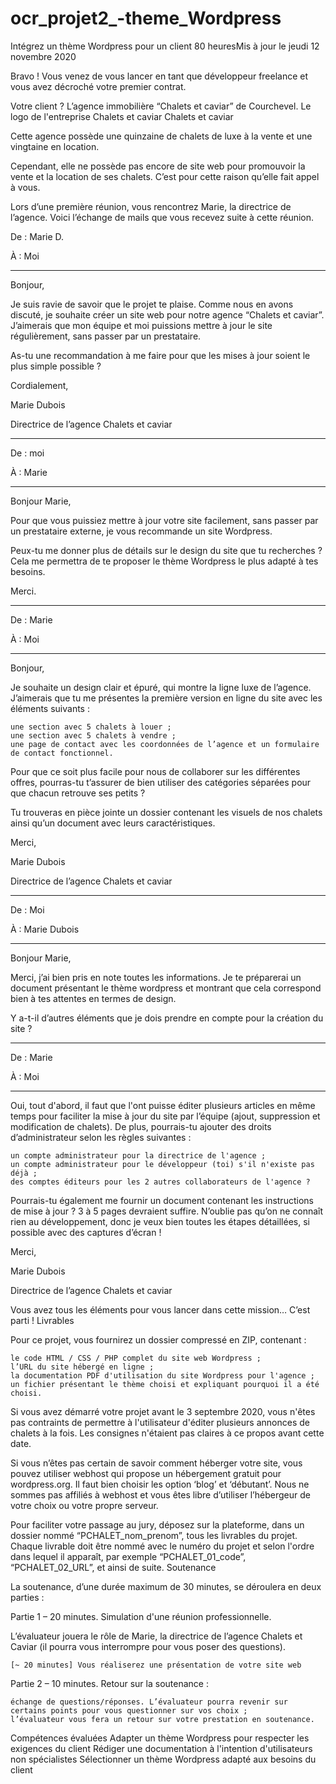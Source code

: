 # ocr_projet2_-theme_Wordpress

Intégrez un thème Wordpress pour un client
80 heuresMis à jour le jeudi 12 novembre 2020

Bravo ! Vous venez de vous lancer en tant que développeur freelance et vous avez décroché votre premier contrat.

Votre client ? L’agence immobilière “Chalets et caviar” de Courchevel. 
Le logo de l'entreprise Chalets et caviar
Chalets et caviar

Cette agence possède une quinzaine de chalets de luxe à la vente et une vingtaine en location.

Cependant, elle ne possède pas encore de site web pour promouvoir la vente et la location de ses chalets. C’est pour cette raison qu’elle fait appel à vous.

Lors d’une première réunion, vous rencontrez Marie, la directrice de l’agence.  Voici l’échange de mails que vous recevez suite à cette réunion.

 

De : Marie D.

À : Moi

--------------------------------------------------------------------------------------------------------

Bonjour,

Je suis ravie de savoir que le projet te plaise. Comme nous en avons discuté, je souhaite créer un site web pour notre agence “Chalets et caviar”. J’aimerais que mon équipe et moi puissions mettre à jour le site régulièrement, sans passer par un prestataire.

As-tu une recommandation à me faire pour que les mises à jour soient le plus simple possible ?

Cordialement, 

Marie Dubois

Directrice de l’agence Chalets et caviar

--------------------------------------------------------------------------------------------------------

De : moi

À : Marie

------------------------------------------------------------------------------------------------------

Bonjour Marie,

Pour que vous puissiez mettre à jour votre site facilement, sans passer par un prestataire externe, je vous recommande un site Wordpress.

Peux-tu me donner plus de détails sur le design du site que tu recherches ? Cela me permettra de te proposer le thème Wordpress le plus adapté à tes besoins.

Merci.

-------------------------------------------------------------------------------------------------------

De : Marie 

À : Moi

-------------------------------------------------------------------------------------------------------

Bonjour,

Je souhaite un design clair et épuré, qui montre la ligne luxe de l’agence. J’aimerais que tu me présentes la première version en ligne du site avec les éléments suivants : 

    une section avec 5 chalets à louer ;
    une section avec 5 chalets à vendre ;
    une page de contact avec les coordonnées de l’agence et un formulaire de contact fonctionnel.

 

Pour que ce soit plus facile pour nous de collaborer sur les différentes offres, pourras-tu t’assurer de bien utiliser des catégories séparées pour que chacun retrouve ses petits ?

Tu trouveras en pièce jointe un dossier contenant les visuels de nos chalets ainsi qu’un document avec leurs caractéristiques.

 

Merci, 

Marie Dubois

Directrice de l’agence Chalets et caviar

--------------------------------------------------------------------------------------------------------

De : Moi

À : Marie Dubois

--------------------------------------------------------------------------------------------------------

Bonjour Marie,

Merci, j’ai bien pris en note toutes les informations. Je te préparerai un document présentant le thème wordpress et montrant que cela correspond bien à tes attentes en termes de design.

Y a-t-il d’autres éléments que je dois prendre en compte pour la création du site ?

--------------------------------------------------------------------------------------------------------

De : Marie 

À : Moi

--------------------------------------------------------------------------------------------------------

Oui, tout d'abord, il faut que l'ont puisse éditer plusieurs articles en même temps pour faciliter la mise à jour du site par l’équipe (ajout, suppression et modification de chalets). De plus, pourrais-tu ajouter des droits d’administrateur selon les règles suivantes : 

    un compte administrateur pour la directrice de l'agence ;
    un compte administrateur pour le développeur (toi) s'il n'existe pas déjà ;
    des comptes éditeurs pour les 2 autres collaborateurs de l'agence ?

Pourrais-tu également me fournir un document contenant les instructions de mise à jour ? 3 à 5 pages devraient suffire. N’oublie pas qu’on ne connaît rien au développement, donc je veux bien toutes les étapes détaillées, si possible avec des captures d’écran !

Merci,

Marie Dubois

Directrice de l’agence Chalets et caviar

Vous avez tous les éléments pour vous lancer dans cette mission… C’est parti !
Livrables

Pour ce projet, vous fournirez un dossier compressé en ZIP, contenant :

    le code HTML / CSS / PHP complet du site web Wordpress ;
    l’URL du site hébergé en ligne ;
    la documentation PDF d'utilisation du site Wordpress pour l'agence ;
    un fichier présentant le thème choisi et expliquant pourquoi il a été choisi.

Si vous avez démarré votre projet avant le 3 septembre 2020, vous n'êtes pas contraints de permettre à l'utilisateur d'éditer plusieurs annonces de chalets à la fois. Les consignes n'étaient pas claires à ce propos avant cette date.

Si vous n’êtes pas certain de savoir comment héberger votre site, vous pouvez utiliser webhost qui propose un hébergement gratuit pour wordpress.org. Il faut bien choisir les option ‘blog’ et ‘débutant’. Nous ne sommes pas affiliés à webhost et vous êtes libre d’utiliser l’hébergeur de votre choix ou votre propre serveur.

Pour faciliter votre passage au jury, déposez sur la plateforme, dans un dossier nommé “PCHALET_nom_prenom”, tous les livrables du projet. Chaque livrable doit être nommé avec le numéro du projet et selon l'ordre dans lequel il apparaît, par exemple “PCHALET_01_code”, “PCHALET_02_URL”, et ainsi de suite.
Soutenance

La soutenance, d’une durée maximum de 30 minutes, se déroulera en deux parties :

Partie 1 – 20 minutes. Simulation d'une réunion professionnelle.

L’évaluateur jouera le rôle de Marie, la directrice de l’agence Chalets et Caviar (il pourra vous interrompre pour vous poser des questions).

    [~ 20 minutes] Vous réaliserez une présentation de votre site web

Partie 2 – 10 minutes. Retour sur la soutenance :

    échange de questions/réponses. L’évaluateur pourra revenir sur certains points pour vous questionner sur vos choix ;
    l’évaluateur vous fera un retour sur votre prestation en soutenance. 

Compétences évaluées
Adapter un thème Wordpress pour respecter les exigences du client
Rédiger une documentation à l'intention d'utilisateurs non spécialistes
Sélectionner un thème Wordpress adapté aux besoins du client
